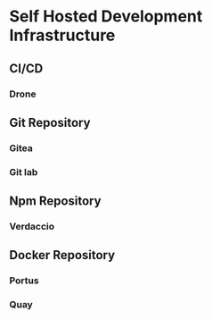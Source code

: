 # Self Hosted Development Infrastructure

## CI/CD

### Drone

## Git Repository 

### Gitea

### Git lab

## Npm Repository

### Verdaccio

## Docker Repository

### Portus

### Quay

